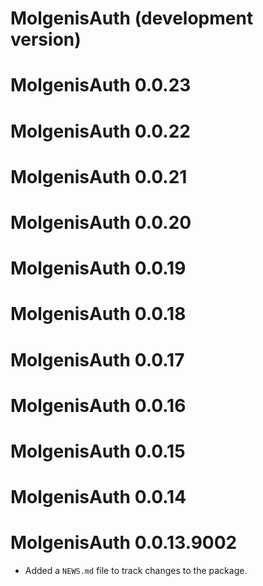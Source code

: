 # MolgenisAuth (development version)

# MolgenisAuth 0.0.23

# MolgenisAuth 0.0.22

# MolgenisAuth 0.0.21

# MolgenisAuth 0.0.20

# MolgenisAuth 0.0.19

# MolgenisAuth 0.0.18

# MolgenisAuth 0.0.17

# MolgenisAuth 0.0.16

# MolgenisAuth 0.0.15

# MolgenisAuth 0.0.14

# MolgenisAuth 0.0.13.9002

* Added a `NEWS.md` file to track changes to the package.
